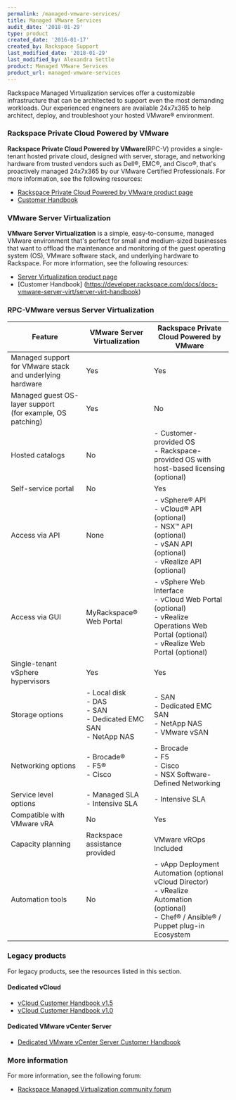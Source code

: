 ```yaml
---
permalink: /managed-vmware-services/
title: Managed VMware Services
audit_date: '2018-01-29'
type: product
created_date: '2016-01-17'
created_by: Rackspace Support
last_modified_date: '2018-01-29'
last_modified_by: Alexandra Settle
product: Managed VMware Services
product_url: managed-vmware-services
---
```


Rackspace Managed Virtualization services offer a customizable infrastructure that
can be architected to support even the most demanding workloads. Our experienced
engineers are available 24x7x365 to help architect, deploy, and troubleshoot your
hosted VMware&reg; environment.

### Rackspace Private Cloud Powered by VMware

**Rackspace Private Cloud Powered by VMware**(RPC-V) provides a single-tenant
hosted private cloud, designed with server, storage, and networking
hardware from trusted vendors such as Dell&reg;, EMC&reg;, and
Cisco&reg;, that's proactively managed 24x7x365 by our VMware
Certified Professionals. For more information, see the following resources:

- [Rackspace Private Cloud Powered by VMware product page](https://www.rackspace.com/en-gb/vmware/private-cloud)
- [Customer Handbook](https://developer.rackspace.com/docs/rpc-vmware/rpc-vmware-customer-handbook/)

### VMware Server Virtualization

**VMware Server Virtualization** is a simple, easy-to-consume, managed VMware
environment that's perfect for small and medium-sized businesses that want
to offload the maintenance and monitoring of the guest operating system (OS), VMware software
stack, and underlying hardware to Rackspace. For more information, see the following resources:

- [Server Virtualization product page](https://www.rackspace.com/managed-hosting/vmware/server-virtualization)
- [Customer Handbook] (https://developer.rackspace.com/docs/docs-vmware-server-virt/server-virt-handbook)

### RPC-VMware versus Server Virtualization

| Feature | VMware Server Virtualization | Rackspace Private Cloud Powered by VMware |
| --- | --- | --- |
| Managed support for VMware stack and underlying hardware | Yes | Yes |
| Managed guest OS-layer support<br/>(for example, OS patching) | Yes | No |
| Hosted catalogs | No | - Customer-provided OS<br/>- Rackspace-provided OS with host-based licensing (optional) |
| Self-service portal | No | Yes |
| Access via API | None | - vSphere&reg; API<br/>- vCloud&reg; API (optional)<br/>- NSX&trade; API (optional)<br/>- vSAN API (optional)<br/>- vRealize API (optional) |
| Access via GUI |  MyRackspace&reg; Web Portal | - vSphere Web Interface<br/>- vCloud Web Portal (optional)<br/>- vRealize Operations Web Portal (optional)<br/>- vRealize Web Portal (optional) |
| Single-tenant vSphere hypervisors | Yes | Yes |
| Storage options | - Local disk <br/>- DAS <br/>- SAN <br/>- Dedicated EMC SAN <br/>- NetApp NAS | - SAN <br/>- Dedicated EMC SAN <br/>- NetApp NAS <br/>- VMware vSAN |
| Networking options | - Brocade&reg;<br/>- F5&reg;<br/>- Cisco | - Brocade<br/>- F5<br/>- Cisco<br/>- NSX Software-Defined Networking |
| Service level options | - Managed SLA<br/>- Intensive SLA | - Intensive SLA |
| Compatible with VMware vRA | No | Yes |
| Capacity planning | Rackspace assistance provided | VMware vROps Included |
| Automation tools | No | - vApp Deployment Automation (optional vCloud Director)<br/>- vRealize Automation (optional)<br/>- Chef&reg; / Ansible&reg; / Puppet plug-in Ecosystem |

###  Legacy products

For legacy products, see the resources listed in this section.

#### Dedicated vCloud

- [vCloud Customer Handbook v1.5](https://developer.rackspace.com/docs/managed-vmware-services/vcloud/v1.5/)
- [vCloud Customer Handbook v1.0](https://developer.rackspace.com/docs/managed-vmware-services/vcloud/v1/)

#### Dedicated VMware vCenter Server

- [Dedicated VMware vCenter Server Customer Handbook](https://developer.rackspace.com/docs/managed-vmware-services/vcenter/)

### More information

For more information, see the following forum:

- [Rackspace Managed Virtualization community forum](https://community.rackspace.com/products/f/52)
